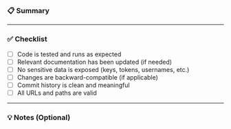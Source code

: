 ### 📋 Summary

<!-- Provide a brief explanation of the changes in this pull request. -->

---

### ✅ Checklist

- [ ] Code is tested and runs as expected
- [ ] Relevant documentation has been updated (if needed)
- [ ] No sensitive data is exposed (keys, tokens, usernames, etc.)
- [ ] Changes are backward-compatible (if applicable)
- [ ] Commit history is clean and meaningful
- [ ] All URLs and paths are valid

---

### 💡 Notes (Optional)

<!-- Any extra context, links, or follow-up work. -->
